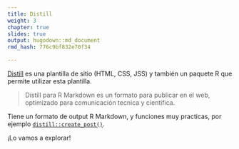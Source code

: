 ```yaml
---
title: Distill
weight: 3
chapter: true
slides: true
output: hugodown::md_document
rmd_hash: 776c9bf832e70f34

---
```


[Distill](rstudio.github.io/distill/) es una plantilla de sitio (HTML, CSS, JSS) y también un paquete R que permite utilizar esta plantilla.

> Distill para R Markdown es un formato para publicar en el web, optimizado para comunicación tecnica y cientifica.

Tiene un formato de output R Markdown, y funciones muy practicas, por ejemplo [`distill::create_post()`](https://rdrr.io/pkg/distill/man/create_post.html).

¡Lo vamos a explorar!

